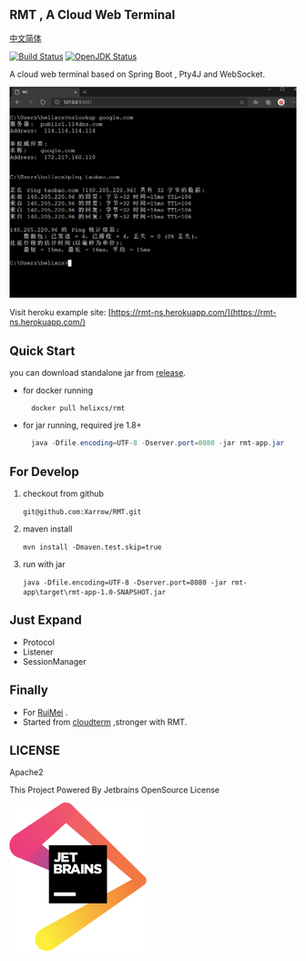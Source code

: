 ## RMT , A Cloud Web Terminal

[中文简体](cn.md)

[![Build Status](https://travis-ci.org/Xarrow/RMT.svg?branch=master)](https://travis-ci.org/Xarrow/RMT)
[![OpenJDK Status](https://img.shields.io/badge/OpenJDK-1.8-brightgreen.svg)](https://openjdk.java.net/install/)

A cloud web terminal based on Spring Boot , Pty4J and WebSocket.

![img](../asserts/20200622015739.png)

Visit heroku example site: [https://rmt-ns.herokuapp.com/](https://rmt-ns.herokuapp.com/)
## Quick Start
you can download standalone jar from [release](https://github.com/Xarrow/RMT/releases/).

* for docker running

  ```
    docker pull helixcs/rmt
  ```
  
* for jar running, required jre 1.8+

    ```java
      java -Dfile.encoding=UTF-8 -Dserver.port=8080 -jar rmt-app.jar 
    ```

## For Develop

1. checkout from github

    `git@github.com:Xarrow/RMT.git`

2. maven install 
    
    `mvn install -Dmaven.test.skip=true`
    
3. run with jar
    
    `java -Dfile.encoding=UTF-8 -Dserver.port=8080 -jar rmt-app\target\rmt-app-1.0-SNAPSHOT.jar`
    
## Just Expand
* Protocol
* Listener
* SessionManager

## Finally
* For [RuiMei](https://yuruimei.com) .
* Started from [cloudterm](https://github.com/javaterminal/cloudterm) ,stronger with RMT.

## LICENSE

Apache2

This Project Powered By Jetbrains OpenSource License

![img](../asserts/jetbrains.svg)